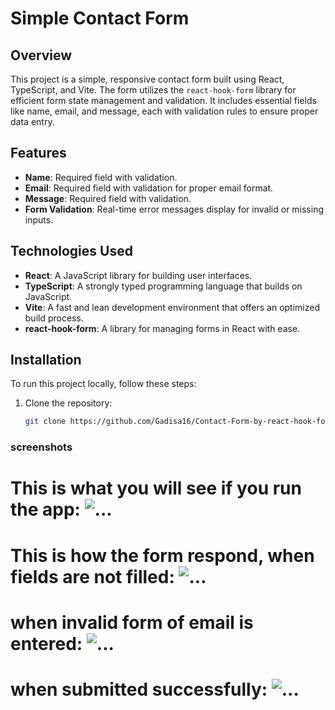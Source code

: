 # Simple Contact Form

## Overview

This project is a simple, responsive contact form built using React, TypeScript, and Vite. The form utilizes the `react-hook-form` library for efficient form state management and validation. It includes essential fields like name, email, and message, each with validation rules to ensure proper data entry.

## Features

- **Name**: Required field with validation.
- **Email**: Required field with validation for proper email format.
- **Message**: Required field with validation.
- **Form Validation**: Real-time error messages display for invalid or missing inputs.

## Technologies Used

- **React**: A JavaScript library for building user interfaces.
- **TypeScript**: A strongly typed programming language that builds on JavaScript.
- **Vite**: A fast and lean development environment that offers an optimized build process.
- **react-hook-form**: A library for managing forms in React with ease.

## Installation

To run this project locally, follow these steps:

1. Clone the repository:
   ```bash
   git clone https://github.com/Gadisa16/Contact-Form-by-react-hook-form.git


### screenshots
# This is what you will see if you run the app: ![...](./src/assets/Screenshot%20(846).png)
# This is how the form respond, when fields are not filled: ![...](./src/assets/Screenshot%20(847).png)
# when invalid form of email is entered: ![...](./src/assets/Screenshot%20(848).png)
# when submitted successfully: ![...](./src/assets/Screenshot%20(849).png)